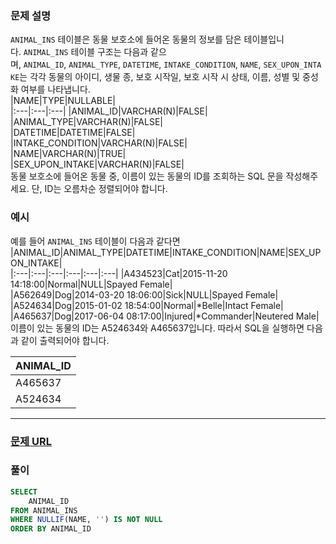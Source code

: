 ### **문제 설명**<br>  
`ANIMAL_INS` 테이블은 동물 보호소에 들어온 동물의 정보를 담은 테이블입니다. `ANIMAL_INS` 테이블 구조는 다음과 같으며, `ANIMAL_ID`, `ANIMAL_TYPE`, `DATETIME`, `INTAKE_CONDITION`, `NAME`, `SEX_UPON_INTAKE`는 각각 동물의 아이디, 생물 종, 보호 시작일, 보호 시작 시 상태, 이름, 성별 및 중성화 여부를 나타냅니다.  
|NAME|TYPE|NULLABLE|  
|:---|:---|:---|
|ANIMAL_ID|VARCHAR(N)|FALSE|  
|ANIMAL_TYPE|VARCHAR(N)|FALSE|  
|DATETIME|DATETIME|FALSE|  
|INTAKE_CONDITION|VARCHAR(N)|FALSE|  
|NAME|VARCHAR(N)|TRUE|  
|SEX_UPON_INTAKE|VARCHAR(N)|FALSE|  
동물 보호소에 들어온 동물 중, 이름이 있는 동물의 ID를 조회하는 SQL 문을 작성해주세요. 단, ID는 오름차순 정렬되어야 합니다.  
### 예시<br>  
예를 들어 `ANIMAL_INS` 테이블이 다음과 같다면  
|ANIMAL_ID|ANIMAL_TYPE|DATETIME|INTAKE_CONDITION|NAME|SEX_UPON_INTAKE|  
|:---|:---|:---|:---|:---|:---|
|A434523|Cat|2015-11-20 14:18:00|Normal|NULL|Spayed Female|  
|A562649|Dog|2014-03-20 18:06:00|Sick|NULL|Spayed Female|  
|A524634|Dog|2015-01-02 18:54:00|Normal|*Belle|Intact Female|  
|A465637|Dog|2017-06-04 08:17:00|Injured|*Commander|Neutered Male|  
이름이 있는 동물의 ID는 A524634와 A465637입니다. 따라서 SQL을 실행하면 다음과 같이 출력되어야 합니다.  
  
|ANIMAL_ID|  
|:---|
|A465637|  
|A524634|  
---  
### [문제 URL](https://school.programmers.co.kr/learn/courses/30/lessons/120803?language=c)<br>  
### 풀이<br>  
```sql  
SELECT
    ANIMAL_ID
FROM ANIMAL_INS
WHERE NULLIF(NAME, '') IS NOT NULL
ORDER BY ANIMAL_ID  
```  
  
